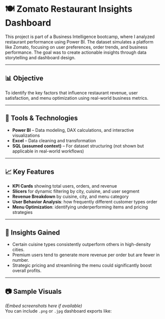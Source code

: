 # 🍽️ Zomato Restaurant Insights Dashboard

This project is part of a Business Intelligence bootcamp, where I analyzed restaurant performance using Power BI. The dataset simulates a platform like Zomato, focusing on user preferences, order trends, and business performance. The goal was to create actionable insights through data storytelling and dashboard design.

---

## 📊 Objective

To identify the key factors that influence restaurant revenue, user satisfaction, and menu optimization using real-world business metrics.

---

## 🧰 Tools & Technologies

- **Power BI** – Data modeling, DAX calculations, and interactive visualizations  
- **Excel** – Data cleaning and transformation  
- **SQL (assumed context)** – For dataset structuring (not shown but applicable in real-world workflows)

---

## 📈 Key Features

- **KPI Cards** showing total users, orders, and revenue
- **Slicers** for dynamic filtering by city, cuisine, and user segment
- **Revenue Breakdown** by cuisine, city, and menu category
- **User Behavior Analysis**: how frequently different customer types order
- **Menu Optimization**: identifying underperforming items and pricing strategies

---

## 📌 Insights Gained

- Certain cuisine types consistently outperform others in high-density cities.
- Premium users tend to generate more revenue per order but are fewer in number.
- Strategic pricing and streamlining the menu could significantly boost overall profits.

---

## 📷 Sample Visuals

*(Embed screenshots here if available)*  
You can include `.png` or `.jpg` dashboard exports like:  
